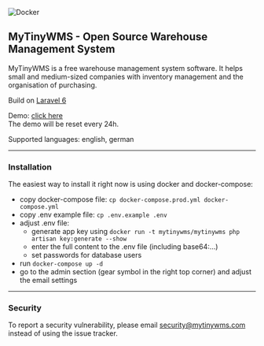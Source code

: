 ![Docker](https://github.com/alex-LE/myTinyWMS/workflows/Docker/badge.svg)

## MyTinyWMS - Open Source Warehouse Management System

MyTinyWMS is a free warehouse management system software. It helps small and medium-sized companies with inventory management and the organisation of purchasing.

Build on [Laravel 6](http://laravel.com)

Demo: [click here](https://demo.mytinywms.com)  
The demo will be reset every 24h.

Supported languages: english, german

-----

### Installation

The easiest way to install it right now is using docker and docker-compose:

- copy docker-compose file: `cp docker-compose.prod.yml docker-compose.yml`
- copy .env example file: `cp .env.example .env`
- adjust .env file:
    - generate app key using `docker run -t mytinywms/mytinywms php artisan key:generate --show`
    - enter the full content to the .env file (including base64:...)
    - set passwords for database users
- run `docker-compose up -d`
- go to the admin section (gear symbol in the right top corner) and adjust the email settings

-----

### Security

To report a security vulnerability, please email security@mytinywms.com instead of using the issue tracker. 